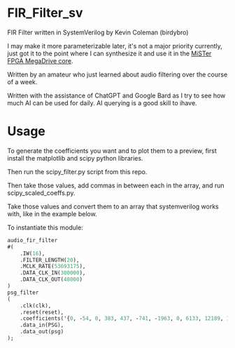 # FIR_Filter_sv
FIR Filter written in SystemVerilog
by Kevin Coleman (birdybro)

I may make it more parameterizable later, it's not a major priority currently, just got it to the point where I can synthesize it and use it in the [MiSTer FPGA MegaDrive core](https://github.com/MiSTer-devel/MegaDrive_MiSTer).

Written by an amateur who just learned about audio filtering over the course of a week.

Written with the assistance of ChatGPT and Google Bard as I try to see how much AI can be used for daily. AI querying is a good skill to ihave.

# Usage

To generate the coefficients you want and to plot them to a preview, first install the matplotlib and scipy python libraries.

Then run the scipy_filter.py script from this repo.

Then take those values, add commas in between each in the array, and run scipy_scaled_coeffs.py.

Take those values and convert them to an array that systemverilog works with, like in the example below.

To instantiate this module:

```sv
audio_fir_filter
#(
	.IW(16),
	.FILTER_LENGTH(20),
	.MCLK_RATE(53693175),
	.DATA_CLK_IN(300000),
	.DATA_CLK_OUT(48000)
)
psg_filter
(
	.clk(clk),
	.reset(reset),
	.coefficients('{0, -54, 0, 383, 437, -741, -1963, 0, 6133, 12189, 12189, 6133, 0, -1963, -741, 437, 383, 0, -54, 0}),
	.data_in(PSG),
	.data_out(psg)
);
```
